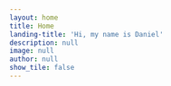 ```yaml
---
layout: home
title: Home
landing-title: 'Hi, my name is Daniel'
description: null
image: null
author: null
show_tile: false
---
```


